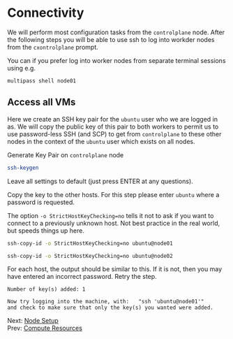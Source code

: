 # Connectivity

We will perform most configuration tasks from the `controlplane` node. After the following steps you will be able to use ssh to log into workder nodes from the `cxontrolplane` prompt.

You can if you prefer log into worker nodes from separate terminal sessions using e.g.

```
multipass shell node01
```

## Access all VMs

Here we create an SSH key pair for the `ubuntu` user who we are logged in as. We will copy the public key of this pair to both workers to permit us to use password-less SSH (and SCP) to get from `controlplane` to these other nodes in the context of the `ubuntu` user which exists on all nodes.

Generate Key Pair on `controlplane` node

[//]: # (host:controlplane)

```bash
ssh-keygen
```

Leave all settings to default (just press ENTER at any questions).

Copy the key to the other hosts. For this step please enter `ubuntu` where a password is requested.

The option `-o StrictHostKeyChecking=no` tells it not to ask if you want to connect to a previously unknown host. Not best practice in the real world, but speeds things up here.

```bash
ssh-copy-id -o StrictHostKeyChecking=no ubuntu@node01
```
```bash
ssh-copy-id -o StrictHostKeyChecking=no ubuntu@node02
```

For each host, the output should be similar to this. If it is not, then you may have entered an incorrect password. Retry the step.

```
Number of key(s) added: 1

Now try logging into the machine, with:   "ssh 'ubuntu@node01'"
and check to make sure that only the key(s) you wanted were added.
```


Next: [Node Setup](../../generic/04-node-setup.md)<br>
Prev: [Compute Resources](02-compute-resources.md)
